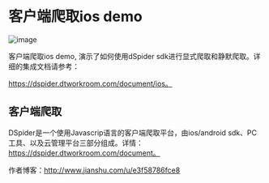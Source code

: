 # 客户端爬取ios demo
 ![image](https://github.com/wendux/DSpiderDemo-ios/raw/master/dspider-demon/1.png)

客户端爬取ios demo, 演示了如何使用dSpider sdk进行显式爬取和静默爬取。详细的集成文档请参考：

https://dspider.dtworkroom.com/document/ios。

## 客户端爬取

DSpider是一个使用Javascrip语言的客户端爬取平台，由ios/android sdk、PC工具、以及云管理平台三部分组成。详情：https://dspider.dtworkroom.com/document。

作者博客：http://www.jianshu.com/u/e3f58786fce8
